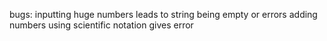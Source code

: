 bugs: 
inputting huge numbers leads to string being empty or errors
adding numbers using scientific notation gives error
